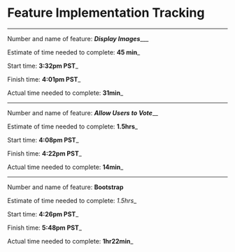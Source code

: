 
# Feature Implementation Tracking

-----

Number and name of feature: _______Display Images__________

Estimate of time needed to complete: __45 min___

Start time: __3:32pm PST___

Finish time: __4:01pm PST___

Actual time needed to complete: __31min___

-----

Number and name of feature: _______Allow Users to Vote_________

Estimate of time needed to complete: __1.5hrs___

Start time: __4:08pm PST___

Finish time: __4:22pm PST___

Actual time needed to complete: __14min___

-----

Number and name of feature: ____Bootstrap____

Estimate of time needed to complete: _1.5hrs__

Start time: __4:26pm PST___

Finish time: __5:48pm PST___

Actual time needed to complete: __1hr22min___
